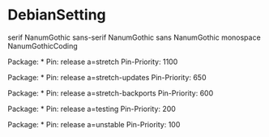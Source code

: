 # DebianSetting

<?xml version="1.0"?>
<!DOCTYPE fontconfig SYSTEM "fonts.dtd">
<fontconfig>
    <!-- 나눔 글꼴 매치 설정 -->
    <match target="pattern">
        <test qual="any" name="family">
            <string>serif</string>
        </test>
        <edit name="family" mode="prepend" binding="strong">
            <string>NanumGothic</string>
        </edit>
    </match>
    <match target="pattern">
        <test qual="any" name="family">
            <string>sans-serif</string>
        </test>
        <edit name="family" mode="prepend" binding="strong">
            <string>NanumGothic</string>
        </edit>
    </match>
    <match target="pattern">
        <test qual="any" name="family">
            <string>sans</string>
        </test>
        <edit name="family" mode="prepend" binding="strong">
            <string>NanumGothic</string>
        </edit>
    </match>
    <match target="pattern">
        <test qual="any" name="family">
            <string>monospace</string>
        </test>
        <edit name="family" mode="prepend" binding="strong">
            <string>NanumGothicCoding</string>
        </edit>
    </match>
</fontconfig>


Package: *
Pin: release a=stretch
Pin-Priority: 1100 
 
Package: *
Pin: release a=stretch-updates
Pin-Priority: 650

Package: *
Pin: release a=stretch-backports
Pin-Priority: 600
 
Package: *
Pin: release a=testing
Pin-Priority: 200
 
Package: *
Pin: release a=unstable
Pin-Priority: 100

